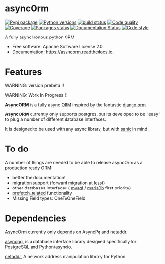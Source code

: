 asyncOrm
========

[![Pypi package](https://img.shields.io/pypi/v/asyncorm.svg)](https://pypi.python.org/pypi/asyncorm) [![Python versions](https://img.shields.io/pypi/pyversions/asyncorm.svg)](https://pypi.python.org/pypi/asyncorm) [![build status](https://travis-ci.org/monobot/asyncorm.svg?branch=development)](https://travis-ci.org/monobot/asyncorm) [![Code quality](https://api.codacy.com/project/badge/Grade/86ee891909654fc0a294849d0a436109)](https://www.codacy.com/app/monobot/asyncorm?utm_source=github.com&amp;utm_medium=referral&amp;utm_content=monobot/asyncorm&amp;utm_campaign=Badge_Grade) [![Coverage](https://api.codacy.com/project/badge/Coverage/86ee891909654fc0a294849d0a436109)](https://www.codacy.com/app/monobot/asyncorm?utm_source=github.com&amp;utm_medium=referral&amp;utm_content=monobot/asyncorm&amp;utm_campaign=Badge_Coverage) [![Packages status](https://pyup.io/repos/github/monobot/asyncorm/shield.svg)](https://pyup.io/account/repos/github/monobot/asyncorm/) [![Documentation Status](https://readthedocs.org/projects/asyncorm/badge/?version=development)](http://asyncorm.readthedocs.io/en/development/) [![Code style](https://img.shields.io/badge/code%20style-black-000000.svg)](https://github.com/ambv/black)

A fully asynchronous python ORM

-   Free software: Apache Software License 2.0
-   Documentation: <https://asyncorm.readthedocs.io>.

Features
========

WARNING: version prebeta !!

WARNING: Work In Progress !!

**AsyncORM** is a fully async [ORM](https://en.wikipedia.org/wiki/Object-relational_mapping) inspired by the fantastic [django orm](https://docs.djangoproject.com/en/1.11/topics/db/)

**AsyncORM** currently only supports postgres, but its developed to be
"easy" to plug a number of different database interfaces.

It is designed to be used with any async library, but with
[sanic](https://github.com/channelcat/sanic) in mind.

To do
=====

A number of things are needed to be able to release asyncOrm as a
production ready ORM:

-   better the documentation!
-   migration support (forward migration at least)
-   other databases interfaces ( [mysql](https://www.mysql.com/) /
    [mariaDb](https://mariadb.org/) first priority)
-   [prefetch\_related](https://docs.djangoproject.com/en/1.11/ref/models/querysets/#prefetch_related%20support)
    functionality
-   Missing Field types: OneToOneField

Dependencies
============

AsyncOrm currently only depends on AsyncPg and netaddr.

[asyncpg](https://github.com/MagicStack/asyncpg), is a database
interface library designed specifically for PostgreSQL and
Python/asyncio.

[netaddr](https://github.com/drkjam/netaddr), A network address
manipulation library for Python
